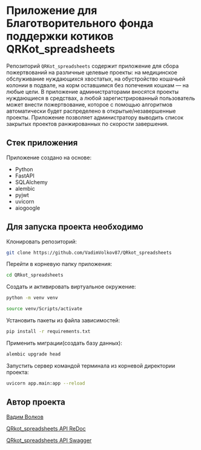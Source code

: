 # Приложение для Благотворительного фонда поддержки котиков QRKot_spreadsheets

Репозиторий `QRKot_spreadsheets` содержит приложение для сбора пожертвований на различные целевые проекты: на медицинское обслуживание нуждающихся хвостатых, на обустройство кошачьей колонии в подвале, на корм оставшимся без попечения кошкам — на любые цели. В приложение администраторами вносятся проекты нуждающиеся в средствах, а любой зарегистрированный пользователь может внести пожертвование, которое с помощью алгоритмов автоматически будет распределено в открытые/незавершенные проекты. Приложение позволяет администратору выводить список закрытых проектов ранжированных по скорости завершения.

## Стек приложения

Приложение создано на основе:

* Python
* FastAPI
* SQLAlchemy
* alembic
* pyjwt
* uvicorn
* aiogoogle

## Для запуска проекта необходимо

Клонировать репозиторий:

```bash
git clone https://github.com/VadimVolkov87/QRkot_spreadsheets
```

Перейти в корневую папку приложения:

```bash
cd QRkot_spreadsheets
```

Создать и активировать виртуальное окружение:

```bash
python -m venv venv
```

```bash
source venv/Scripts/activate
```

Установить пакеты из файла зависимостей:

```bash
pip install -r requirements.txt
```

Применить миграции(создать базу данных):

```bash
alembic upgrade head
```

Запустить сервер командой терминала из корневой директории проекта:

```bash
uvicorn app.main:app --reload
```

## Автор проекта

[Вадим Волков](https://github.com/VadimVolkov87/)

[QRkot_spreadsheets API ReDoc](http://127.0.0.1:8000/redoc)

[QRkot_spreadsheets API Swagger](http://127.0.0.1:8000/docs/)

